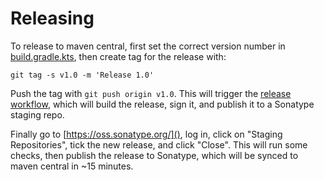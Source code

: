 # Releasing
To release to maven central, first set the correct version number in [build.gradle.kts](), then create tag for the
release with:
```shell
git tag -s v1.0 -m 'Release 1.0'
```

Push the tag with `git push origin v1.0`. This will trigger the [release workflow], which will build the release, sign
it, and publish it to a Sonatype staging repo.

Finally go to [https://oss.sonatype.org/](), log in, click on "Staging Repositories", tick the new release, and click
"Close". This will run some checks, then publish the release to Sonatype, which will be synced to maven central in ~15
minutes.

[release workflow]: https://github.com/lewis-od/iam-policy-dsl/actions?query=workflow%3A%22Release+to+maven+central%22
